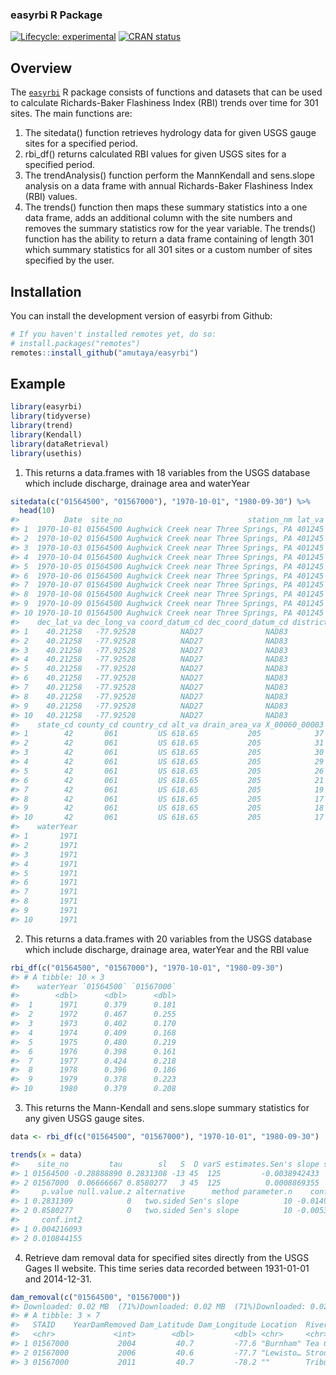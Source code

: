 
### easyrbi R Package

<!-- badges: start -->

[![Lifecycle:
experimental](https://img.shields.io/badge/lifecycle-experimental-orange.svg)](https://lifecycle.r-lib.org/articles/stages.html#experimental)
[![CRAN
status](https://www.r-pkg.org/badges/version/SDS270)](https://CRAN.R-project.org/package=SDS270)
<!-- badges: end -->

## Overview

The [`easyrbi`](https://github.com/amutaya/easyrbi) R package consists
of functions and datasets that can be used to calculate Richards-Baker
Flashiness Index (RBI) trends over time for 301 sites. The main
functions are:

1.  The sitedata() function retrieves hydrology data for given USGS
    gauge sites for a specified period.
2.  rbi\_df() returns calculated RBI values for given USGS sites for a
    specified period.
3.  The trendAnalysis() function perform the MannKendall and sens.slope
    analysis on a data frame with annual Richards-Baker Flashiness Index
    (RBI) values.
4.  The trends() function then maps these summary statistics into a one
    data frame, adds an additional column with the site numbers and
    removes the summary statistics row for the year variable. The
    trends() function has the ability to return a data frame containing
    of length 301 which summary statistics for all 301 sites or a custom
    number of sites specified by the user.

## Installation

You can install the development version of easyrbi from Github:

``` r
# If you haven't installed remotes yet, do so:
# install.packages("remotes")
remotes::install_github("amutaya/easyrbi")
```

## Example

``` r
library(easyrbi)
library(tidyverse)
library(trend)
library(Kendall)
library(dataRetrieval)
library(usethis)
```

1.  This returns a data.frames with 18 variables from the USGS database
    which include discharge, drainage area and waterYear

``` r
sitedata(c("01564500", "01567000"), "1970-10-01", "1980-09-30") %>% 
  head(10)
#>          Date  site_no                            station_nm lat_va long_va
#> 1  1970-10-01 01564500 Aughwick Creek near Three Springs, PA 401245  775532
#> 2  1970-10-02 01564500 Aughwick Creek near Three Springs, PA 401245  775532
#> 3  1970-10-03 01564500 Aughwick Creek near Three Springs, PA 401245  775532
#> 4  1970-10-04 01564500 Aughwick Creek near Three Springs, PA 401245  775532
#> 5  1970-10-05 01564500 Aughwick Creek near Three Springs, PA 401245  775532
#> 6  1970-10-06 01564500 Aughwick Creek near Three Springs, PA 401245  775532
#> 7  1970-10-07 01564500 Aughwick Creek near Three Springs, PA 401245  775532
#> 8  1970-10-08 01564500 Aughwick Creek near Three Springs, PA 401245  775532
#> 9  1970-10-09 01564500 Aughwick Creek near Three Springs, PA 401245  775532
#> 10 1970-10-10 01564500 Aughwick Creek near Three Springs, PA 401245  775532
#>    dec_lat_va dec_long_va coord_datum_cd dec_coord_datum_cd district_cd
#> 1    40.21258   -77.92528          NAD27              NAD83          42
#> 2    40.21258   -77.92528          NAD27              NAD83          42
#> 3    40.21258   -77.92528          NAD27              NAD83          42
#> 4    40.21258   -77.92528          NAD27              NAD83          42
#> 5    40.21258   -77.92528          NAD27              NAD83          42
#> 6    40.21258   -77.92528          NAD27              NAD83          42
#> 7    40.21258   -77.92528          NAD27              NAD83          42
#> 8    40.21258   -77.92528          NAD27              NAD83          42
#> 9    40.21258   -77.92528          NAD27              NAD83          42
#> 10   40.21258   -77.92528          NAD27              NAD83          42
#>    state_cd county_cd country_cd alt_va drain_area_va X_00060_00003     mm_day
#> 1        42       061         US 618.65           205            37 0.17049387
#> 2        42       061         US 618.65           205            31 0.14284621
#> 3        42       061         US 618.65           205            30 0.13823827
#> 4        42       061         US 618.65           205            29 0.13363033
#> 5        42       061         US 618.65           205            26 0.11980650
#> 6        42       061         US 618.65           205            21 0.09676679
#> 7        42       061         US 618.65           205            19 0.08755090
#> 8        42       061         US 618.65           205            17 0.07833502
#> 9        42       061         US 618.65           205            18 0.08294296
#> 10       42       061         US 618.65           205            17 0.07833502
#>    waterYear
#> 1       1971
#> 2       1971
#> 3       1971
#> 4       1971
#> 5       1971
#> 6       1971
#> 7       1971
#> 8       1971
#> 9       1971
#> 10      1971
```

2.  This returns a data.frames with 20 variables from the USGS database
    which include discharge, drainage area, waterYear and the RBI value

``` r
rbi_df(c("01564500", "01567000"), "1970-10-01", "1980-09-30")
#> # A tibble: 10 × 3
#>    waterYear `01564500` `01567000`
#>        <dbl>      <dbl>      <dbl>
#>  1      1971      0.379      0.181
#>  2      1972      0.467      0.255
#>  3      1973      0.402      0.170
#>  4      1974      0.409      0.168
#>  5      1975      0.480      0.219
#>  6      1976      0.398      0.161
#>  7      1977      0.424      0.218
#>  8      1978      0.396      0.186
#>  9      1979      0.378      0.223
#> 10      1980      0.379      0.208
```

3.  This returns the Mann-Kendall and sens.slope summary statistics for
    any given USGS gauge sites.

``` r
data <- rbi_df(c("01564500", "01567000"), "1970-10-01", "1980-09-30")

trends(x = data) 
#>    site_no         tau        sl   S  D varS estimates.Sen's slope statistic.z
#> 1 01564500 -0.28888890 0.2831308 -13 45  125         -0.0038942433  -1.0733126
#> 2 01567000  0.06666667 0.8580277   3 45  125          0.0008869355   0.1788854
#>     p.value null.value.z alternative      method parameter.n    conf.int1
#> 1 0.2831309            0   two.sided Sen's slope          10 -0.014949082
#> 2 0.8580277            0   two.sided Sen's slope          10 -0.005355905
#>     conf.int2
#> 1 0.004216093
#> 2 0.010844155
```

4.  Retrieve dam removal data for specified sites directly from the USGS
    Gages II website. This time series data recorded between 1931-01-01
    and 2014-12-31.

``` r
dam_removal(c("01564500", "01567000"))
#> Downloaded: 0.02 MB  (71%)Downloaded: 0.02 MB  (71%)Downloaded: 0.02 MB  (71%)Downloaded: 0.02 MB  (71%)Downloaded: 0.02 MB  (100%)Downloaded: 0.02 MB  (100%)Downloaded: 0.02 MB  (100%)Downloaded: 0.02 MB  (100%)
#> # A tibble: 3 × 7
#>   STAID    YearDamRemoved Dam_Latitude Dam_Longitude Location  River_Basin State
#>   <chr>             <int>        <dbl>         <dbl> <chr>     <chr>       <chr>
#> 1 01567000           2004         40.7         -77.6 "Burnham" Tea Creek   PA   
#> 2 01567000           2006         40.6         -77.7 "Lewisto… Strodes Run PA   
#> 3 01567000           2011         40.7         -78.2 ""        Tributary … PA
```
